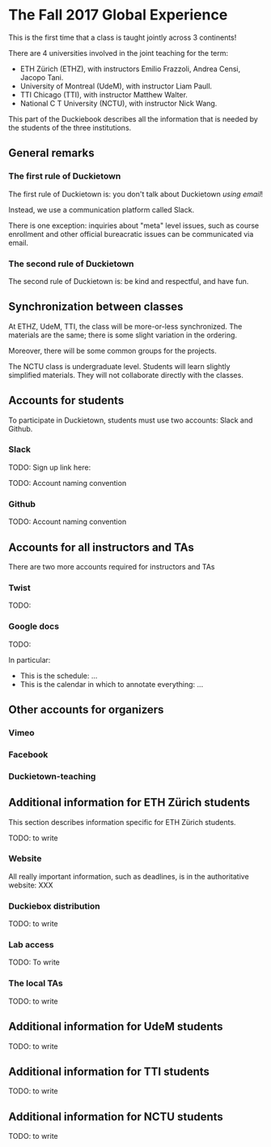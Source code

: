 # The Fall 2017 Global Experience

This is the first time that a class is taught jointly across 3 continents!

There are 4 universities involved in the joint teaching for the term:

- ETH Zürich (ETHZ), with instructors Emilio Frazzoli, Andrea Censi, Jacopo Tani.
- University of Montreal (UdeM), with instructor Liam Paull.
- TTI Chicago (TTI), with instructor Matthew Walter.
- National C T University (NCTU), with instructor Nick Wang.

This part of the Duckiebook describes all the information that is needed
by the students of the three institutions.

## General remarks

### The first rule of Duckietown

The first rule of Duckietown is: you don't talk about Duckietown *using email*!

Instead, we use a communication platform called Slack.

There is one exception: inquiries about "meta" level issues, such as course
enrollment and other official bureacratic issues can be communicated via email.

### The second rule of Duckietown

The second rule of Duckietown is: be kind and respectful, and have fun.

## Synchronization between classes

At ETHZ, UdeM, TTI, the class will be more-or-less synchronized. The materials
are the same; there is some slight variation in the ordering.

Moreover, there will be some common groups for the projects.

The NCTU class is undergraduate level. Students will learn slightly simplified materials. They will not collaborate directly with the classes.


## Accounts for students

To participate in Duckietown, students must use two accounts: Slack
and Github.

### Slack

TODO: Sign up link here:

TODO: Account naming convention

### Github

TODO: Account naming convention


## Accounts for all instructors and TAs

There are two more accounts required for instructors and TAs

### Twist

TODO:

### Google docs

TODO:

In particular:

* This is the schedule: ...
* This is the calendar in which to annotate everything: ...

## Other accounts for organizers

### Vimeo

### Facebook

### Duckietown-teaching


## Additional information for ETH Zürich students

This section describes information specific for ETH Zürich students.

TODO: to write

### Website

All really important information, such as deadlines, is in the
authoritative website: XXX

### Duckiebox distribution

TODO: to write

### Lab access

TODO: To write

### The local TAs

TODO: to write


## Additional information for UdeM students

TODO: to write

## Additional information for TTI students

TODO: to write

## Additional information for NCTU students

TODO: to write
